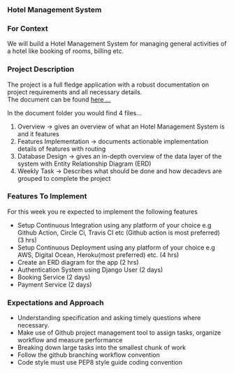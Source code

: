 ### Hotel Management System

### For Context

We will build a Hotel Management System for managing general activities of a hotel like booking of rooms, billing etc.

### Project Description

The project is a full fledge application with a robust documentation on project requirements and all necessary details. <br/>
The document can be found  [here ...](https://drive.google.com/drive/u/1/folders/13KFOdmKH1catI1kH9KtUZp5YSTqe3PAy)

In the document folder you would find 4 files...

1. Overview → gives an overview of what an Hotel Management System is and it features
2. Features Implementation → documents actionable implementation details of features with routing
3. Database Design → gives an in-depth overview of the data layer of the system with Entity Relationship Diagram (ERD)
4. Weekly Task → Describes what should be done and how decadevs are grouped to complete the project

### Features To Implement

For this week you re expected to implement the following features

- Setup Continuous Integration using any platform of your choice e.g Github Action, Circle Ci, Travis CI etc (Github action is most preferred) (3 hrs)
- Setup Continuous Deployment using any platform of your choice e.g AWS, Digital Ocean, Heroku(most preferred) etc. (4 hrs)
- Create an ERD diagram for the app (2 hrs)
- Authentication System using Django User (2 days)
- Booking Service   (2 days)
- Payment Service   (2 days)

### Expectations and Approach

- Understanding specification and asking timely questions where necessary.
- Make use of Github project management tool to assign tasks, organize workflow and measure performance
- Breaking down large tasks into the smallest chunk of work
- Follow the github branching workflow convention
- Code style must use PEP8 style guide coding convention

